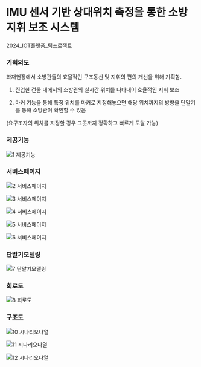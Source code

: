 # IMU 센서 기반 상대위치 측정을 통한 소방 지휘 보조 시스템
2024_IOT플랫폼_팀프로젝트

### 기획의도
화재현장에서 소방관들의 효율적인 구조동선 및 지휘의 편의 개선을 위해 기획함.

1. 진입한 건물 내에서의 소방관의 실시간 위치를 나타내어 효율적인 지휘 보조

2. 마커 기능을 통해 특정 위치를 마커로 지정해놓으면 해당 위치까지의 방향을 단말기를 통해 소방관이 확인할 수 있음

(요구조자의 위치를 지정할 경우 그곳까지 정확하고 빠르게 도달 가능)

### 제공기능
![1 제공기능](https://github.com/kkt9253/kkt9253/assets/71701866/009c2407-97b8-4b2b-a1b9-710059dfcb1e)
### 서비스페이지
![2 서비스페이지](https://github.com/kkt9253/kkt9253/assets/71701866/63ead2c9-7ace-4672-83d8-20409e3d79af)

![3 서비스페이지](https://github.com/kkt9253/kkt9253/assets/71701866/0d8937b6-d9e6-4411-86a2-fc1206ad5121)

![4 서비스페이지](https://github.com/kkt9253/kkt9253/assets/71701866/5fbfc16e-91a6-43d3-80e0-53c9b52d2db5)

![5 서비스페이지](https://github.com/kkt9253/kkt9253/assets/71701866/702140fe-d5ac-4f6b-b7aa-10d2f5f98de4)

![6 서비스페이지](https://github.com/kkt9253/kkt9253/assets/71701866/ddb7b4e1-b56f-470f-be76-7828e5bd78a2)
### 단말기모델링
![7 단말기모델링](https://github.com/kkt9253/kkt9253/assets/71701866/ce1920de-d638-40cb-901d-4f691f33f0e0)
### 회로도
![8 회로도](https://github.com/kkt9253/kkt9253/assets/71701866/656ec364-f596-4a4e-9270-9b2bb5d0d5ec)
### 구조도
![10 시나리오나열](https://github.com/kkt9253/kkt9253/assets/71701866/9fd13f76-f7b4-48fa-8c30-472b41c13bb1)

![11 시나리오나열](https://github.com/kkt9253/kkt9253/assets/71701866/b80f6eeb-9ef5-4524-b6eb-6860cfa7d51d)

![12 시나리오나열](https://github.com/kkt9253/kkt9253/assets/71701866/0b37bb34-5239-477b-a8b3-c9a7892a2d52)
